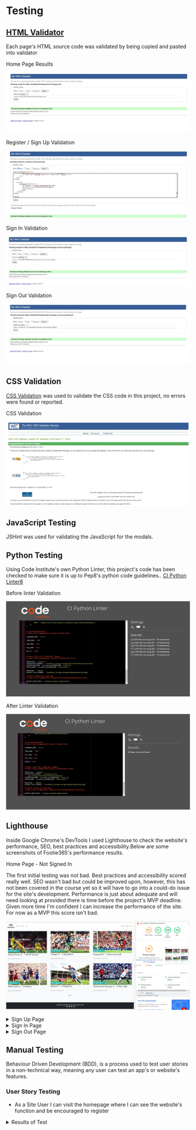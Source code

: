 # Testing

## [HTML Validator](https://validator.w3.org)

Each page's HTML source code was validated by being copied and pasted into validator

<summary>Home Page Results</summary>

   ![Home Page results](readme-docs/testing/validate_home_page_html.JPG)


<summary>Register / Sign Up Validation</summary>

   ![Sign Up Validation](readme-docs/testing/validate_sign_up.JPG)


<summary>Sign In Validation</summary>

   ![Sign In Validation](readme-docs/testing/validate_sign_in.JPG)


<summary>Sign Out Validation</summary>

   ![Sign Out Validation](readme-docs/testing/validate_sign_out.JPG)



## CSS Validation  

[CSS Validation](https://jigsaw.w3.org/css-validator) was used to validate the CSS code in this project, no errors were found or reported.

<summary>CSS Validation</summary>

   ![CSS Validation Screenshot](readme-docs/testing/validate_css_code.JPG)


## JavaScript Testing

JSHint was used for validating the JavaScript for the modals.


## Python Testing

Using Code Institute's own Python Linter, this project's code has been checked to make sure it is up to Pep8's python code guidelines.. [CI Python Linter8](https://pep8ci.herokuapp.com/) 


<summary>Before linter Validation</summary>

   ![Sign In Validation](readme-docs/testing/python_linter_before.JPG)




   <summary>After Linter  Validation</summary>




   ![Sign In Validation](readme-docs/testing/python_linter_after.JPG)


## Lighthouse

Inside Google Chrome's DevTools I used Lighthouse to check the website's performance, SEO, best practices and accessibility.Below are some screenshots of Footie365's performance results.

<summary>Home Page - Not Signed In</summary>

The first initial testing was not bad. Best practices and accessibility scored really well. SEO wasn't bad but could be improved upon, however, this has not been covered in the course yet so it will have to go into a could-do issue for the site's development. Performance is just about adequate and will need looking at provided there is time before the project's MVP deadline. Given more time I'm confident I can increase the performance of the site. For now as a MVP this score isn't bad.

![Home Page - Not signed in](readme-docs/lighthouse/home_page_not_signed_in_lighthouse.JPG)
</details>

<details>
<summary>Sign Up Page</summary>

![Sign Uo Page Lighthouse](readme-docs/lighthouse/sign_up_lighthouse.JPG)
</details>

<details>
<summary>Sign In Page</summary>

![Sign In Page Lighthouse](readme-docs/lighthouse/sign_in_lighthouse.JPG)
</details>

<details>
<summary>Sign Out Page</summary>

![Sign Out Page](readme-docs/lighthouse/sign_out_page.JPG)
</details>


## Manual Testing

Behaviour Driven Development (BDD), is a process used to test user stories in a non-technical way, meaning any user can test an app's or website's features.

### User Story Testing

- As a Site User I can visit the homepage where I can see the website's function and be encouraged to register

<details>
<summary>Results of Test</summary>


The register link / button is clearly visible and the website's goal is conveyed by the nature of the featured images on the homepage, as well as the logo. Therefore, this passes its test.

![Home](readme-docs/testing/first_user_story_test.JPG)



## Browser Compatibility

Footie365 was tested on the following broswers and without any issues;

- Chrome 
- Firefox 
- Edge 
- Safari 


## Bugs




:arrow_left: [Return to README document](README.md)




